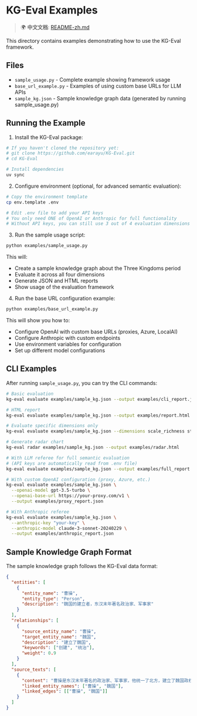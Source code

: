 # KG-Eval Examples

> 🌍 **中文文档**: [README-zh.md](../README-zh.md)

This directory contains examples demonstrating how to use the KG-Eval framework.

## Files

- `sample_usage.py` - Complete example showing framework usage
- `base_url_example.py` - Examples of using custom base URLs for LLM APIs
- `sample_kg.json` - Sample knowledge graph data (generated by running sample_usage.py)

## Running the Example

1. Install the KG-Eval package:
```bash
# If you haven't cloned the repository yet:
# git clone https://github.com/earayu/KG-Eval.git
# cd KG-Eval

# Install dependencies
uv sync
```

2. Configure environment (optional, for advanced semantic evaluation):
```bash
# Copy the environment template
cp env.template .env

# Edit .env file to add your API keys
# You only need ONE of OpenAI or Anthropic for full functionality
# Without API keys, you can still use 3 out of 4 evaluation dimensions
```

3. Run the sample usage script:
```bash
python examples/sample_usage.py
```

This will:
- Create a sample knowledge graph about the Three Kingdoms period
- Evaluate it across all four dimensions
- Generate JSON and HTML reports
- Show usage of the evaluation framework

4. Run the base URL configuration example:
```bash
python examples/base_url_example.py
```

This will show you how to:
- Configure OpenAI with custom base URLs (proxies, Azure, LocalAI)
- Configure Anthropic with custom endpoints
- Use environment variables for configuration
- Set up different model configurations

## CLI Examples

After running `sample_usage.py`, you can try the CLI commands:

```bash
# Basic evaluation
kg-eval evaluate examples/sample_kg.json --output examples/cli_report.json

# HTML report
kg-eval evaluate examples/sample_kg.json --output examples/report.html --format html

# Evaluate specific dimensions only
kg-eval evaluate examples/sample_kg.json --dimensions scale_richness structural_integrity

# Generate radar chart
kg-eval radar examples/sample_kg.json --output examples/radar.html

# With LLM referee for full semantic evaluation
# (API keys are automatically read from .env file)
kg-eval evaluate examples/sample_kg.json --output examples/full_report.json

# With custom OpenAI configuration (proxy, Azure, etc.)
kg-eval evaluate examples/sample_kg.json \
  --openai-model gpt-3.5-turbo \
  --openai-base-url https://your-proxy.com/v1 \
  --output examples/proxy_report.json

# With Anthropic referee
kg-eval evaluate examples/sample_kg.json \
  --anthropic-key "your-key" \
  --anthropic-model claude-3-sonnet-20240229 \
  --output examples/anthropic_report.json
```

## Sample Knowledge Graph Format

The sample knowledge graph follows the KG-Eval data format:

```json
{
  "entities": [
    {
      "entity_name": "曹操",
      "entity_type": "Person",
      "description": "魏国的建立者，东汉末年著名政治家、军事家"
    }
  ],
  "relationships": [
    {
      "source_entity_name": "曹操",
      "target_entity_name": "魏国",
      "description": "建立了魏国",
      "keywords": ["创建", "统治"],
      "weight": 0.9
    }
  ],
  "source_texts": [
    {
      "content": "曹操是东汉末年著名的政治家、军事家，他统一了北方，建立了魏国政权。",
      "linked_entity_names": ["曹操", "魏国"],
      "linked_edges": [["曹操", "魏国"]]
    }
  ]
}
``` 